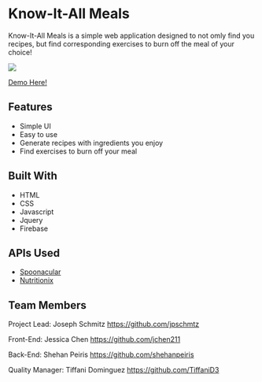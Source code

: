 Know-It-All Meals
==============
Know-It-All Meals is a simple web application designed to not omly find you recipes, but find corresponding exercises to burn off the meal of your choice!

![](assets/images/app.gif)

[Demo Here!](https://jpschmtz.github.io/EssentialFoodGroup/)

Features
-----------
* Simple UI
* Easy to use
* Generate recipes with ingredients you enjoy
* Find exercises to burn off your meal

Built With
------------
* HTML
* CSS
* Javascript
* Jquery
* Firebase

APIs Used
---------
* [Spoonacular](https://spoonacular.com/food-api)
* [Nutritionix](https://www.nutritionix.com/business/api)

Team Members
------------------
Project Lead: Joseph Schmitz <https://github.com/jpschmtz>

Front-End: Jessica Chen <https://github.com/jchen211>

Back-End: Shehan Peiris <https://github.com/shehanpeiris>

Quality Manager: Tiffani Dominguez <https://github.com/TiffaniD3>

